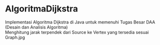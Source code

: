 # AlgoritmaDijkstra
 Implementasi Algoritma Dijkstra di Java untuk memenuhi Tugas Besar DAA (Desain dan Analisis Algoritma) <br>
 Menghitung jarak terpendek dari Source ke Vertex yang tersedia sesuai Graph.jpg
